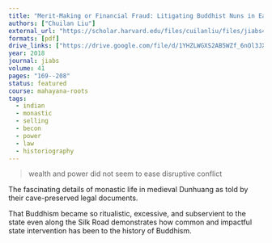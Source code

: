 ```yaml
---
title: "Merit-Making or Financial Fraud: Litigating Buddhist Nuns in Early 10th-Century Dunhuang"
authors: ["Chuilan Liu"]
external_url: "https://scholar.harvard.edu/files/cuilanliu/files/jiabs41006.pdf"
formats: [pdf]
drive_links: ["https://drive.google.com/file/d/1YHZLWGXS2AB5WZf_6nOl3JXdNItCVJOw/view?usp=drivesdk"]
year: 2018
journal: jiabs
volume: 41
pages: "169--208"
status: featured
course: mahayana-roots
tags:
  - indian
  - monastic
  - selling
  - becon
  - power
  - law
  - historiography
---
```


> wealth and power did not seem to ease disruptive conflict

The fascinating details of monastic life in medieval Dunhuang as told by their cave-preserved legal documents.

That Buddhism became so ritualistic, excessive, and subservient to the state even along the Silk Road demonstrates how common and impactful state intervention has been to the history of Buddhism.
